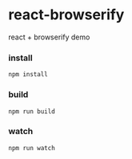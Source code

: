# react-browserify
react + browserify demo

### install

```
npm install
```


### build

```
npm run build
```

### watch
```
npm run watch
```
